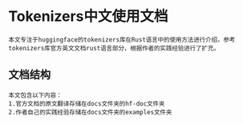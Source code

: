 # Tokenizers中文使用文档
    本文专注于huggingface的tokenizers库在Rust语言中的使用方法进行介绍，参考tokenizers库官方英文文档rust语言部分，根据作者的实践经验进行了扩充。
## 文档结构
    本文包含以下内容：
    1.官方文档的原文翻译存储在docs文件夹的hf-doc文件夹
    2.作者自己的实践经验存储在docs文件夹的examples文件夹
